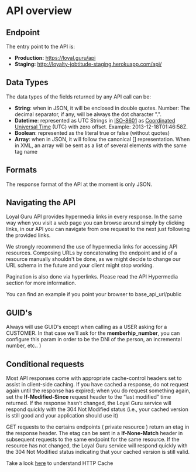# API overview

## Endpoint

The entry point to the API is:  

- **Production:** https://loyal.guru/api 
- **Staging:** http://loyalty-jobtitude-staging.herokuapp.com/api/

## Data Types

The data types of the fields returned by any API call can be:

- **String**: when in JSON, it will be enclosed in double quotes.
Number: The decimal separator, if any, will be always the dot character ".".
- **Datetime**: represented as UTC Strings in [ISO-8601](http://en.wikipedia.org/wiki/ISO_8601) as [Coordinated Universal Time](http://en.wikipedia.org/wiki/Offset_to_Coordinated_Universal_Time) (UTC) with zero offset. Example: 2013-12-18T01:46:58Z.
- **Boolean**: represented as the literal true or false (without quotes)
- **Array**: when in JSON, it will follow the canonical [] representation. When in XML, an array will be sent as a list of several elements with the same tag name

## Formats

The response format of the API at the moment is only JSON.

## Navigating the API

Loyal Guru API provides hypermedia links in every response. In the same way when you visit a web page you can browse around simply by clicking links, in our API you can navigate from one request to the next just following the provided links.

We strongly recommend the use of hypermedia links for accessing API resources. Composing URLs by concatenating the endpoint and id of a resource manually shouldn't be done, as we might decide to change our URL schema in the future and your client might stop working.

Pagination is also done via hyperlinks. Please read the API Hypermedia section for more information.

You can find an example if you point your browser to base_api_url/public

## GUID's

Always will use GUID's except when calling as a USER asking for a CUSTOMER. In that case we'll ask for the **memberhip_number**, you can configure this param in order to be the DNI of the person, an incremental number, etc.. ) 

## Conditional requests
Most API responses come with appropriate cache-control headers set to assist in client-side caching. If you have cached a response, do not request again until the response has expired; when you do request something again, set the **If-Modified-Since** request header to the “last modified” time returned. If the response hasn’t changed, the Loyal Guru service will respond quickly with the 304 Not Modified status (i.e., your cached version is still good and your application should use it)

GET requests to the certains endpoints ( private resource ) return an etag in the response header. The etag can be sent in a **If-None-Match** header in subsequent requests to the same endpoint for the same resource. If the resource has not changed, the Loyal Guru service will respond quickly with the 304 Not Modified status indicating that your cached version is still valid.

Take a look [here](https://devcenter.heroku.com/articles/increasing-application-performance-with-http-cache-headers) to understand HTTP Cache